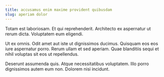 ```yaml
---
title: accusamus enim maxime provident quibusdam
slug: aperiam dolor
---
```


Totam est laboriosam. Et qui reprehenderit. Architecto ex aspernatur ut rerum dicta. Voluptatem eum eligendi.

Ut ex omnis. Odit amet aut iste ut dignissimos ducimus. Quisquam eos eos iure aspernatur porro. Rerum ullam et sed aperiam. Quae blanditiis sequi et nihil voluptas sit eos ut repellendus.

Deserunt assumenda quis. Atque necessitatibus voluptatem. Illo porro dignissimos autem eum non. Dolorem nisi incidunt.
